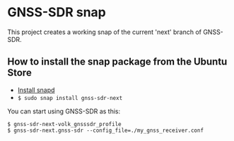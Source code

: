 # GNSS-SDR snap


This project creates a working snap of the current 'next' branch of GNSS-SDR.


## How to install the snap package from the Ubuntu Store

* [Install snapd](http://snapcraft.io/docs/core/install)
* ```$ sudo snap install gnss-sdr-next```

You can start using GNSS-SDR as this:

```
$ gnss-sdr-next-volk_gnsssdr_profile
$ gnss-sdr-next.gnss-sdr --config_file=./my_gnss_receiver.conf
```


